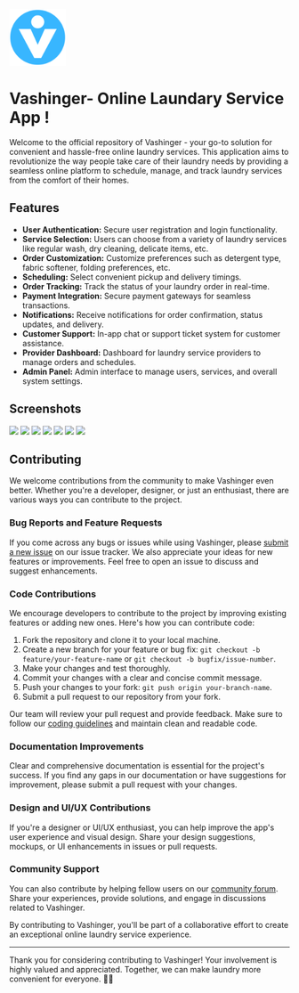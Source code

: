 ![](https://raw.githubusercontent.com/rishabhmishra705454/Vashinger--Online-Laundry-App/addcdddab0f8582e8184795a0807197aac95673a/app/src/main/res/mipmap-hdpi/vashinger.png)
# Vashinger- Online Laundary Service App !

Welcome to the official repository of Vashinger - your go-to solution for convenient and hassle-free online laundry services. This application aims to revolutionize the way people take care of their laundry needs by providing a seamless online platform to schedule, manage, and track laundry services from the comfort of their homes.

## Features

- **User Authentication:** Secure user registration and login functionality.
- **Service Selection:** Users can choose from a variety of laundry services like regular wash, dry cleaning, delicate items, etc.
- **Order Customization:** Customize preferences such as detergent type, fabric softener, folding preferences, etc.
- **Scheduling:** Select convenient pickup and delivery timings.
- **Order Tracking:** Track the status of your laundry order in real-time.
- **Payment Integration:** Secure payment gateways for seamless transactions.
- **Notifications:** Receive notifications for order confirmation, status updates, and delivery.
- **Customer Support:** In-app chat or support ticket system for customer assistance.
- **Provider Dashboard:** Dashboard for laundry service providers to manage orders and schedules.
- **Admin Panel:** Admin interface to manage users, services, and overall system settings.

## Screenshots 
![](https://i.imgur.com/EjTzi7u.jpg)
![](https://i.imgur.com/sg3nltY.jpg)
![](https://i.imgur.com/aYTTRTo.jpg)
![](https://i.imgur.com/6sdITLs.jpg)
![](https://i.imgur.com/LEpxTzD.jpg)
![](https://i.imgur.com/wg954Iy.jpg)
![](https://i.imgur.com/2Lc9GBo.jpg)

## Contributing

We welcome contributions from the community to make Vashinger even better. Whether you're a developer, designer, or just an enthusiast, there are various ways you can contribute to the project.

### Bug Reports and Feature Requests

If you come across any bugs or issues while using Vashinger, please [submit a new issue](link_to_issue_tracker) on our issue tracker. We also appreciate your ideas for new features or improvements. Feel free to open an issue to discuss and suggest enhancements.

### Code Contributions

We encourage developers to contribute to the project by improving existing features or adding new ones. Here's how you can contribute code:

1. Fork the repository and clone it to your local machine.
2. Create a new branch for your feature or bug fix: `git checkout -b feature/your-feature-name` or `git checkout -b bugfix/issue-number`.
3. Make your changes and test thoroughly.
4. Commit your changes with a clear and concise commit message.
5. Push your changes to your fork: `git push origin your-branch-name`.
6. Submit a pull request to our repository from your fork.

Our team will review your pull request and provide feedback. Make sure to follow our [coding guidelines](link_to_coding_guidelines) and maintain clean and readable code.

### Documentation Improvements

Clear and comprehensive documentation is essential for the project's success. If you find any gaps in our documentation or have suggestions for improvement, please submit a pull request with your changes.

### Design and UI/UX Contributions

If you're a designer or UI/UX enthusiast, you can help improve the app's user experience and visual design. Share your design suggestions, mockups, or UI enhancements in issues or pull requests.

### Community Support

You can also contribute by helping fellow users on our [community forum](link_to_forum). Share your experiences, provide solutions, and engage in discussions related to Vashinger.

By contributing to Vashinger, you'll be part of a collaborative effort to create an exceptional online laundry service experience.


---

Thank you for considering contributing to Vashinger! Your involvement is highly valued and appreciated. Together, we can make laundry more convenient for everyone. 🚀👕
